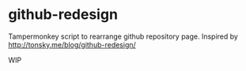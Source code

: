 # github-redesign
Tampermonkey script to rearrange github repository page. Inspired by http://tonsky.me/blog/github-redesign/

WIP
